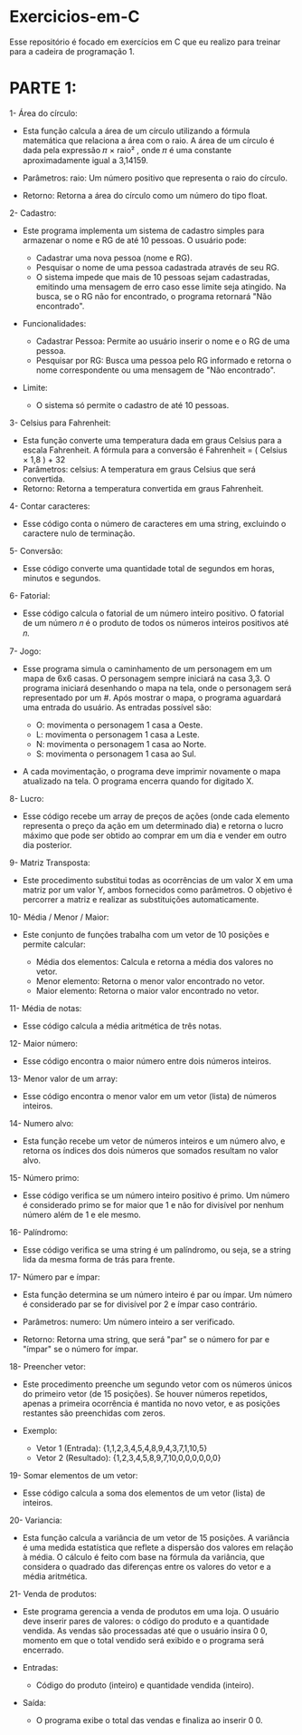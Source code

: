 # Exercicios-em-C

Esse repositório é focado em exercícios em C que eu realizo para treinar para a cadeira de programação 1.

# PARTE 1:

1- Área do círculo:
  
  - Esta função calcula a área de um círculo utilizando a fórmula matemática que relaciona a área com o raio. A área de um círculo é dada pela expressão 𝜋 × raio² , onde 𝜋 é uma constante aproximadamente igual a 3,14159.

- Parâmetros:
    raio: Um número positivo que representa o raio do círculo.
- Retorno:
    Retorna a área do círculo como um número do tipo float.
  
2- Cadastro:
  
  - Este programa implementa um sistema de cadastro simples para armazenar o nome e RG de até 10 pessoas. O usuário pode:
      
    - Cadastrar uma nova pessoa (nome e RG).
    - Pesquisar o nome de uma pessoa cadastrada através de seu RG.
    - O sistema impede que mais de 10 pessoas sejam cadastradas, emitindo uma mensagem de erro caso esse limite seja atingido. Na busca, se o RG não for encontrado, o programa retornará "Não encontrado".
  
  - Funcionalidades:
      
    - Cadastrar Pessoa: Permite ao usuário inserir o nome e o RG de uma pessoa.
    - Pesquisar por RG: Busca uma pessoa pelo RG informado e retorna o nome correspondente ou uma mensagem de "Não encontrado".
  
  - Limite:
      
    - O sistema só permite o cadastro de até 10 pessoas.
  
3- Celsius para Fahrenheit:

  - Esta função converte uma temperatura dada em graus Celsius para a escala Fahrenheit. A fórmula para a conversão é Fahrenheit = ( Celsius × 1,8 ) + 32
  - Parâmetros:
      celsius: A temperatura em graus Celsius que será convertida.
  - Retorno:
      Retorna a temperatura convertida em graus Fahrenheit.
  
4- Contar caracteres:

  - Esse código conta o número de caracteres em uma string, excluindo o caractere nulo de terminação.
  
5- Conversão:

  - Esse código converte uma quantidade total de segundos em horas, minutos e segundos.
  
6- Fatorial:

  - Esse código calcula o fatorial de um número inteiro positivo. O fatorial de um número 𝑛 é o produto de todos os números inteiros positivos até 𝑛.
  
7- Jogo:
  
  - Esse programa simula o caminhamento de um personagem em um mapa de 6x6 casas. O personagem sempre iniciará na casa 3,3. O programa iniciará desenhando o mapa na tela, onde o personagem será representado por um #. Após mostrar o mapa, o programa aguardará uma entrada do usuário. As entradas possível são:
  
    - O: movimenta o personagem 1 casa a Oeste.
    - L: movimenta o personagem 1 casa a Leste.
    - N: movimenta o personagem 1 casa ao Norte.
    - S: movimenta o personagem 1 casa ao Sul.
  
  - A cada movimentação, o programa deve imprimir novamente o mapa atualizado na tela. O programa encerra quando for digitado X.
  
8- Lucro:
  
  - Esse código recebe um array de preços de ações (onde cada elemento representa o preço da ação em um determinado dia) e retorna o lucro máximo que pode ser obtido ao comprar em um dia e vender em outro dia posterior.
  
9- Matriz Transposta:
  
  - Este procedimento substitui todas as ocorrências de um valor X em uma matriz por um valor Y, ambos fornecidos como parâmetros. O objetivo é percorrer a matriz e realizar as substituições automaticamente.
  
10- Média / Menor / Maior:
  
  - Este conjunto de funções trabalha com um vetor de 10 posições e permite calcular:
  
    - Média dos elementos: Calcula e retorna a média dos valores no vetor.
    - Menor elemento: Retorna o menor valor encontrado no vetor.
    - Maior elemento: Retorna o maior valor encontrado no vetor.
  
11- Média de notas:

  - Esse código calcula a média aritmética de três notas.
  
12- Maior número:

  - Esse código encontra o maior número entre dois números inteiros.
  
13- Menor valor de um array:

  - Esse código encontra o menor valor em um vetor (lista) de números inteiros.
  
14- Numero alvo:
  
  - Esta função recebe um vetor de números inteiros e um número alvo, e retorna os índices dos dois números que somados resultam no valor alvo.
  
15- Número primo:

  - Esse código verifica se um número inteiro positivo é primo. Um número é considerado primo se for maior que 1 e não for divisível por nenhum número além de 1 e ele mesmo.
  
16- Palíndromo:

  - Esse código verifica se uma string é um palíndromo, ou seja, se a string lida da mesma forma de trás para frente.
  
17- Número par e ímpar:

  - Esta função determina se um número inteiro é par ou ímpar. Um número é considerado par se for divisível por 2 e ímpar caso contrário.

  - Parâmetros:
    numero: Um número inteiro a ser verificado.
  - Retorno:
    Retorna uma string, que será "par" se o número for par e "ímpar" se o número for ímpar.
  
18- Preencher vetor:
  
  - Este procedimento preenche um segundo vetor com os números únicos do primeiro vetor (de 15 posições). Se houver números repetidos, apenas a primeira ocorrência é mantida no novo vetor, e as posições restantes são preenchidas com zeros.
  
  - Exemplo:
  
    - Vetor 1 (Entrada): {1,1,2,3,4,5,4,8,9,4,3,7,1,10,5}
    - Vetor 2 (Resultado): {1,2,3,4,5,8,9,7,10,0,0,0,0,0,0}
  
  
19- Somar elementos de um vetor:

  - Esse código calcula a soma dos elementos de um vetor (lista) de inteiros.
  
20- Variancia:
  
  - Esta função calcula a variância de um vetor de 15 posições. A variância é uma medida estatística que reflete a dispersão dos valores em relação à média. O cálculo é feito com base na fórmula da variância, que considera o quadrado das diferenças entre os valores do vetor e a média aritmética.
  
21- Venda de produtos:
  
  - Este programa gerencia a venda de produtos em uma loja. O usuário deve inserir pares de valores: o código do produto e a quantidade vendida. As vendas são processadas até que o usuário insira 0 0, momento em que o total vendido será exibido e o programa será encerrado.
  
  - Entradas:
  
    - Código do produto (inteiro) e quantidade vendida (inteiro).
  
  - Saída:
  
    - O programa exibe o total das vendas e finaliza ao inserir 0 0.


